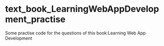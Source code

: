 # text_book_LearningWebAppDevelopment_practise
Some practise code for the questions of this book:Learning Web App Development

